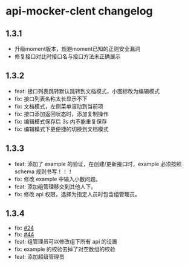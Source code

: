 # api-mocker-clent changelog

## 1.3.1

* 升级moment版本，规避moment已知的正则安全漏洞
* 修复接口对比时接口名与接口方法未正确展示

## 1.3.2

* feat: 接口列表跳转默认跳转到文档模式，小图标改为编辑模式
* fix: 接口列表名称太长显示不下
* fix: 文档模式，左侧菜单滚动到当前项
* fix: 接口添加返回状态时，添加复制操作
* fix: 编辑模式保存后 3s 内不能重复保存
* fix: 编辑模式下更便捷的切换到文档模式

## 1.3.3

* feat: 添加了 example 的验证，在创建/更新接口时，example 必须按照 schema 规则书写！！！
* fix: 修改 example 中输入小数问题。
* feat: 添加组管理移交到其他人下。
* fix: 修改 api 权限，选择为指定人员时包含组管理员。

## 1.3.4

* fix: [#24](https://gitlab.dxy.net/f2e/api-mocker/issues/24)
* fix: [#44](https://gitlab.dxy.net/f2e/api-mocker/issues/44)
* feat: 组管理员可以修改组下所有 api 的设置
* fix: example 的校验去掉了对空数组的校验
* feat: 添加超级管理员
